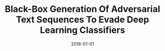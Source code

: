 ---
title: "Black-Box Generation Of Adversarial Text Sequences To Evade Deep Learning Classifiers"
date: 2018-01-01
venue: "2018 IEEE Security and Privacy Workshops, SP Workshops 2018, San Francisco, CA, USA, May 24, 2018"
paperurl: https://doi.org/10.1109/SPW.2018.00016
authors: "Ji Gao, Jack Lanchantin, Mary Lou Soffa and Yanjun Qi"
awards: ""
---
